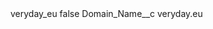<?xml version="1.0" encoding="UTF-8"?>
<CustomMetadata xmlns="http://soap.sforce.com/2006/04/metadata" xmlns:xsi="http://www.w3.org/2001/XMLSchema-instance" xmlns:xsd="http://www.w3.org/2001/XMLSchema">
    <label>veryday_eu</label>
    <protected>false</protected>
    <values>
        <field>Domain_Name__c</field>
        <value xsi:type="xsd:string">veryday.eu</value>
    </values>
</CustomMetadata>
